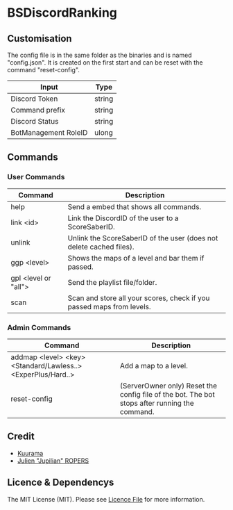 # BSDiscordRanking

## Customisation

The config file is in the same folder as the binaries and is named "config.json".
It is created on the first start and can be reset with the command "reset-config".

| Input | Type |
| --- | --- |
| Discord Token | string |
| Command prefix | string |
| Discord Status | string |
| BotManagement RoleID | ulong |

## Commands

### User Commands
| Command | Description |
| --- | --- |
| help | Send a embed that shows all commands. |
| link \<id> | Link the DiscordID of the user to a ScoreSaberID. |
| unlink | Unlink the ScoreSaberID of the user (does not delete cached files). |
| ggp \<level> | Shows the maps of a level and bar them if passed. |
| gpl \<level or "all"> | Send the playlist file/folder. |
| scan | Scan and store all your scores, check if you passed maps from levels. |

### Admin Commands
| Command | Description |
| --- | --- |
| addmap \<level> \<key> \<Standard/Lawless..> \<ExperPlus/Hard..> | Add a map to a level. |
| reset-config | (ServerOwner only) Reset the config file of the bot. The bot stops after running the command. |

## Credit

- [Kuurama](https://github.com/Kuurama)
- [Julien "Jupilian" ROPERS](https://github.com/ASPJulien)

## Licence & Dependencys

The MIT License (MIT). Please see [Licence File](https://github.com/Kuurama/BSDiscordRanking/blob/master/LICENSE.md) for more information.
